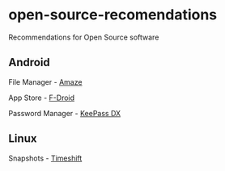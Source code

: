 # open-source-recomendations
Recommendations for Open Source software 

## Android

File Manager - [Amaze](https://github.com/TeamAmaze/AmazeFileManager)

App Store - [F-Droid](https://f-droid.org/en/)

Password Manager - [KeePass DX](https://github.com/Kunzisoft/KeePassDX)

## Linux

Snapshots - [Timeshift](https://github.com/teejee2008/timeshift)
